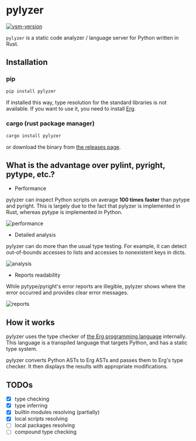 # pylyzer

<a href="https://marketplace.visualstudio.com/items?itemName=pylyzer.pylyzer" target="_blank" rel="noreferrer noopener nofollow"><img src="https://img.shields.io/visual-studio-marketplace/v/pylyzer.pylyzer?style=flat&amp;label=VS%20Marketplace&amp;logo=visual-studio-code" alt="vsm-version"></a>

`pylyzer` is a static code analyzer / language server for Python written in Rust.

## Installation

### pip

```bash
pip install pylyzer
```

If installed this way, type resolution for the standard libraries is not available.
If you want to use it, you need to install [Erg](https://github.com/mtshiba/ergup).

### cargo (rust package manager)

```bash
cargo install pylyzer
```

or download the binary from [the releases page](https://github.com/mtshiba/pylyzer/releases).

## What is the advantage over pylint, pyright, pytype, etc.?

* Performance

pylyzer can inspect Python scripts on average __100 times faster__ than pytype and pyright. This is largely due to the fact that pylyzer is implemented in Rust, whereas pytype is implemented in Python.

![performance](https://raw.githubusercontent.com/mtshiba/pylyzer/main/images/performance.png)

* Detailed analysis

pylyzer can do more than the usual type testing. For example, it can detect out-of-bounds accesses to lists and accesses to nonexistent keys in dicts.

![analysis](https://raw.githubusercontent.com/mtshiba/pylyzer/main/images/analysis.png)

* Reports readability

While pytype/pyright's error reports are illegible, pylyzer shows where the error occurred and provides clear error messages.

![reports](https://raw.githubusercontent.com/mtshiba/pylyzer/main/images/reports.png)

## How it works

pylyzer uses the type checker of [the Erg programming language](https://erg-lang.org) internally.
This language is a transpiled language that targets Python, and has a static type system.

pylyzer converts Python ASTs to Erg ASTs and passes them to Erg's type checker. It then displays the results with appropriate modifications.

## TODOs

* [x] type checking
* [x] type inferring
* [x] builtin modules resolving (partially)
* [x] local scripts resolving
* [ ] local packages resolving
* [ ] compound type checking
